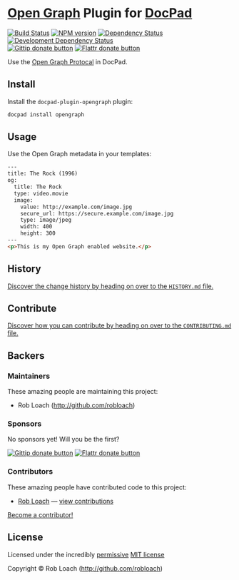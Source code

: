 # [Open Graph](http://opengraphprotocol.org/) Plugin for [DocPad](https://docpad.org)

<!-- BADGES/ -->

[![Build Status](http://img.shields.io/travis-ci/RobLoach/docpad-plugin-opengraph.png?branch=master)](http://travis-ci.org/RobLoach/docpad-plugin-opengraph "Check this project's build status on TravisCI")
[![NPM version](http://badge.fury.io/js/docpad-plugin-opengraph.png)](https://npmjs.org/package/docpad-plugin-opengraph "View this project on NPM")
[![Dependency Status](https://david-dm.org/RobLoach/docpad-plugin-opengraph.png?theme=shields.io)](https://david-dm.org/RobLoach/docpad-plugin-opengraph)
[![Development Dependency Status](https://david-dm.org/RobLoach/docpad-plugin-opengraph/dev-status.png?theme=shields.io)](https://david-dm.org/RobLoach/docpad-plugin-opengraph#info=devDependencies)<br/>
[![Gittip donate button](http://img.shields.io/gittip/RobLoach.png)](https://www.gittip.com/RobLoach/ "Donate weekly to this project using Gittip")
[![Flattr donate button](http://img.shields.io/flattr/donate.png?color=yellow)](http://flattr.com/thing/2257574/RobLoach "Donate monthly to this project using Flattr")

<!-- /BADGES -->


Use the [Open Graph Protocal](http://opengraphprotocol.org/) in DocPad.


## Install

Install the `docpad-plugin-opengraph` plugin:
``` bash
docpad install opengraph
```


## Usage

Use the Open Graph metadata in your templates:
``` html
---
title: The Rock (1996)
og:
  title: The Rock
  type: video.movie
  image:
    value: http://example.com/image.jpg
    secure_url: https://secure.example.com/image.jpg
    type: image/jpeg
    width: 400
    height: 300
---
<p>This is my Open Graph enabled website.</p>
```


<!-- HISTORY/ -->

## History
[Discover the change history by heading on over to the `HISTORY.md` file.](https://github.com/RobLoach/docpad-plugin-opengraph/blob/master/HISTORY.md#files)

<!-- /HISTORY -->


<!-- CONTRIBUTE/ -->

## Contribute

[Discover how you can contribute by heading on over to the `CONTRIBUTING.md` file.](https://github.com/RobLoach/docpad-plugin-opengraph/blob/master/CONTRIBUTING.md#files)

<!-- /CONTRIBUTE -->


<!-- BACKERS/ -->

## Backers

### Maintainers

These amazing people are maintaining this project:

- Rob Loach (http://github.com/robloach)

### Sponsors

No sponsors yet! Will you be the first?

[![Gittip donate button](http://img.shields.io/gittip/RobLoach.png)](https://www.gittip.com/RobLoach/ "Donate weekly to this project using Gittip")
[![Flattr donate button](http://img.shields.io/flattr/donate.png?color=yellow)](http://flattr.com/thing/2257574/RobLoach "Donate monthly to this project using Flattr")

### Contributors

These amazing people have contributed code to this project:

- [Rob Loach](http://github.com/robloach) — [view contributions](https://github.com/RobLoach/docpad-plugin-opengraph/commits?author=robloach)

[Become a contributor!](https://github.com/RobLoach/docpad-plugin-opengraph/blob/master/CONTRIBUTING.md#files)

<!-- /BACKERS -->


<!-- LICENSE/ -->

## License

Licensed under the incredibly [permissive](http://en.wikipedia.org/wiki/Permissive_free_software_licence) [MIT license](http://creativecommons.org/licenses/MIT/)

Copyright &copy; Rob Loach (http://github.com/robloach)

<!-- /LICENSE -->


